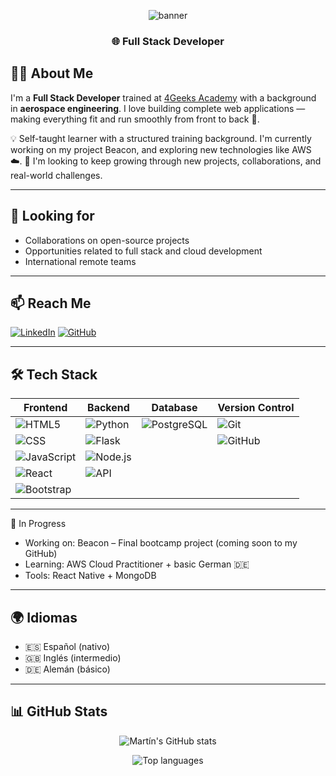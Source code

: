 <!-- Banner principal (puedes cambiar el enlace a una imagen tuya o generada con herramientas como readme.so o banner-creator.tools) -->
<p align="center">
  <img src="https://capsule-render.vercel.app/api?type=waving&color=0:5C258D,100:4389A2&height=180&section=header&text=Hi%20👋%20I'm%20Martín&fontSize=30&fontAlign=50&fontColor=ffffff" alt="banner"/>
</p>

<h3 align="center">🌐 Full Stack Developer </h3>


## 👨‍💻 About Me

I'm a **Full Stack Developer** trained at [4Geeks Academy](https://4geeksacademy.com/) with a background in **aerospace engineering**. I love building complete web applications — making everything fit and run smoothly from front to back 🚀.

💡 Self-taught learner with a structured training background. I'm currently working on my project Beacon, and exploring new technologies like AWS ☁️.
🎯 I'm looking to keep growing through new projects, collaborations, and real-world challenges.

---

## 🤝 Looking for
- Collaborations on open-source projects
- Opportunities related to full stack and cloud development
- International remote teams

---

## 📫 Reach Me

[![LinkedIn](https://img.shields.io/badge/LinkedIn-blue?style=for-the-badge&logo=linkedin)](https://www.linkedin.com/in/martín-josé-caro-sanz-7171bb21a/)
[![GitHub](https://img.shields.io/badge/GitHub-%2312100E.svg?style=for-the-badge&logo=github&logoColor=white)](https://github.com/martincaross)

---

## 🛠️ Tech Stack

| Frontend | Backend | Database | Version Control |
|----------|---------|----------|-----------------|
| ![HTML5](https://img.shields.io/badge/HTML5-E34F26?style=flat-square&logo=html5&logoColor=white) | ![Python](https://img.shields.io/badge/Python-3776AB?style=flat-square&logo=python&logoColor=white) | ![PostgreSQL](https://img.shields.io/badge/PostgreSQL-316192?style=flat-square&logo=postgresql&logoColor=white) | ![Git](https://img.shields.io/badge/Git-F05032?style=flat-square&logo=git&logoColor=white) |
| ![CSS](https://img.shields.io/badge/CSS3-1572B6?style=flat-square&logo=css3&logoColor=white) | ![Flask](https://img.shields.io/badge/Flask-000000?style=flat-square&logo=flask&logoColor=white) | | ![GitHub](https://img.shields.io/badge/GitHub-181717?style=flat-square&logo=github&logoColor=white) |
| ![JavaScript](https://img.shields.io/badge/JavaScript-F7DF1E?style=flat-square&logo=javascript&logoColor=black) | ![Node.js](https://img.shields.io/badge/Node.js-339933?style=flat-square&logo=node.js&logoColor=white) | |  |
| ![React](https://img.shields.io/badge/React-61DAFB?style=flat-square&logo=react&logoColor=black) | ![API](https://img.shields.io/badge/REST%20API-005571?style=flat-square&logo=api&logoColor=white) | |  |
| ![Bootstrap](https://img.shields.io/badge/Bootstrap-7952B3?style=flat-square&logo=bootstrap&logoColor=white) |  | |  |

---

🚧 In Progress
- Working on: Beacon – Final bootcamp project (coming soon to my GitHub)
- Learning: AWS Cloud Practitioner + basic German 🇩🇪
- Tools: React Native + MongoDB

---

## 🌍 Idiomas

- 🇪🇸 Español (nativo)  
- 🇬🇧 Inglés (intermedio)  
- 🇩🇪 Alemán (básico)

---


## 📊 GitHub Stats

<p align="center">
  <img src="https://github-readme-stats.vercel.app/api?username=martincaross&show_icons=true&theme=github_dark&hide_border=true&hide_title=false" alt="Martín's GitHub stats" />
</p>

<p align="center">
  <img src="https://github-readme-stats.vercel.app/api/top-langs/?username=martincaross&layout=compact&theme=github_dark&hide_border=true" alt="Top languages" />
</p>

